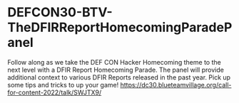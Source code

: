 # DEFCON30-BTV-TheDFIRReportHomecomingParadePanel
Follow along as we take the DEF CON Hacker Homecoming theme to the next level with a DFIR Report Homecoming Parade. The panel will provide additional context to various DFIR Reports released in the past year. Pick up some tips and tricks to up your game! https://dc30.blueteamvillage.org/call-for-content-2022/talk/SWJTX9/
